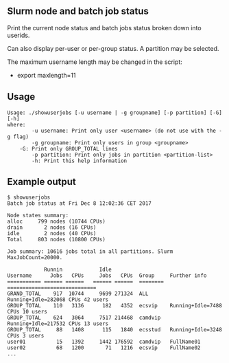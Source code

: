 Slurm node and batch job status
-------------------------------

Print the current node status and batch jobs status broken down into userids.

Can also display per-user or per-group status.  A partition may be selected.

The maximum username length may be changed in the script:
* export maxlength=11

Usage
-----

```
Usage: ./showuserjobs [-u username | -g groupname] [-p partition] [-G] [-h]
where:
        -u username: Print only user <username> (do not use with the -g flag)
        -g groupname: Print only users in group <groupname>
	-G: Print only GROUP_TOTAL lines
        -p partition: Print only jobs in partition <partition-list>
        -h: Print this help information
```

Example output
--------------

```
$ showuserjobs 
Batch job status at Fri Dec 8 12:02:36 CET 2017
 
Node states summary:
alloc     799 nodes (10744 CPUs)
drain       2 nodes (16 CPUs)
idle        2 nodes (40 CPUs)
Total     803 nodes (10800 CPUs)

Job summary: 10616 jobs total in all partitions. Slurm MaxJobCount=20000.
 
            Runnin            Idle                   
Username      Jobs   CPUs     Jobs   CPUs  Group     Further info
=========== ====== ======   ====== ======  ========  =============================
GRAND_TOTAL    917  10744     9699 271324  ALL       Running+Idle=282068 CPUs 42 users
GROUP_TOTAL    110   3136      182   4352  ecsvip    Running+Idle=7488 CPUs 10 users
GROUP_TOTAL    624   3064     7517 214468  camdvip   Running+Idle=217532 CPUs 13 users
GROUP_TOTAL     88   1408      115   1840  ecsstud   Running+Idle=3248 CPUs 3 users
user01          15   1392     1442 176592  camdvip   FullName01
user02          68   1200       71   1216  ecsvip    FullName02
...
```

